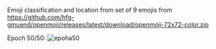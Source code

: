 Emoji classification and location from set of 9 emojis from https://github.com/hfg-gmuend/openmoji/releases/latest/download/openmoji-72x72-color.zip

Epoch 50/50:
![epoha50](https://user-images.githubusercontent.com/36560592/110969220-b7444f00-8358-11eb-9d83-18e622ef9f54.png)
